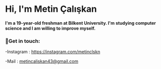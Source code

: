 # Hi, I'm Metin Çalışkan

#### I'm a 19-year-old freshman at Bilkent University. I'm studying computer science and I am willing to improve myself. 


###                :speech_balloon:Get in touch:
-Instagram : https://instagram.com/metinclskn

-Mail : metincaliskan43@gmail.com
      


<!--
**MetinClskn/MetinClskn** is a ✨ _special_ ✨ repository because its `README.md` (this file) appears on your GitHub profile.

Here are some ideas to get you started:

- 🔭 I’m currently working on ...
- 🌱 I’m currently learning ...
- 👯 I’m looking to collaborate on ...
- 🤔 I’m looking for help with ...
- 💬 Ask me about ...
- 📫 How to reach me: ...
- 😄 Pronouns: ...
- ⚡ Fun fact: ...
-->

